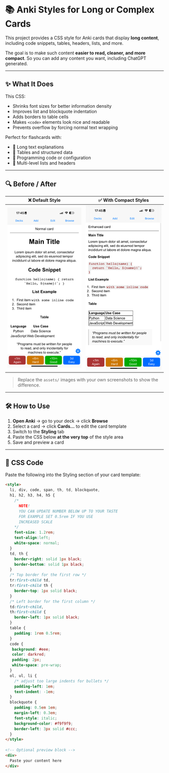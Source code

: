 # 📚 Anki Styles for Long or Complex Cards

This project provides a CSS style for Anki cards that display **long content**, including code snippets, tables, headers, lists, and more.  

The goal is to make such content **easier to read, cleaner, and more compact**. So you can add any content you want, including ChatGPT generated.

---

## ✨ What It Does

This CSS:

- Shrinks font sizes for better information density
- Improves list and blockquote indentation
- Adds borders to table cells
- Makes `<code>` elements look nice and readable
- Prevents overflow by forcing normal text wrapping

Perfect for flashcards with:

- 📜 Long text explanations  
- 🧾 Tables and structured data  
- 🧠 Programming code or configuration  
- 🧩 Multi-level lists and headers  

---

## 🔍 Before / After

| ❌ Default Style | ✅ With Compact Styles |
| :-------------: | :-------------------: |
| ![Before](assets/before.png) | ![After](assets/after.png) |

> Replace the `assets/` images with your own screenshots to show the difference.

---

## 🛠️ How to Use

1. **Open Anki** → go to your deck → click **Browse**
2. Select a card → click **Cards…** to edit the card template
3. Switch to the **Styling** tab
4. Paste the CSS below **at the very top** of the style area
5. Save and preview a card

---

## 🎨 CSS Code

Paste the following into the Styling section of your card template:

```html
<style>
  li, div, code, span, th, td, blockquote,
  h1, h2, h3, h4, h5 {
    /* 
      NOTE!
      YOU CAN UPDATE NUMBER BELOW UP TO YOUR TASTE
      FOR EXAMPLE SET 0.5rem IF YOU USE
      INCREASED SCALE
    */
    font-size: 1.2rem;
    text-align:left;
    white-space: normal;
  }
  td, th {
    border-right: solid 1px black;
    border-bottom: solid 1px black;
  }
  /* Top border for the first row */
  tr:first-child td,
  tr:first-child th {
    border-top: 1px solid black;
  }
  /* Left border for the first column */
  td:first-child,
  th:first-child {
    border-left: 1px solid black;
  }
  table {
    padding: 1rem 0.5rem;
  }
  code {
   background: #eee;
   color: darkred;
   padding: 2px;
   white-space: pre-wrap;
  }
  ol, ul, li {
    /* adjust too large indents for bullets */
    padding-left: 1em;
    text-indent: -1em;
  }
  blockquote {
    padding: 0.5em 1em;
    margin-left: 0.3em;
    font-style: italic;
    background-color: #f9f9f9;
    border-left: 3px solid #ccc;
  }
</style>

<!-- Optional preview block -->
<div>
  Paste your content here
</div>
```
